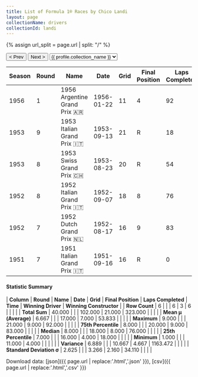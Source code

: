 ```yaml
---
title: List of Formula 1® Races by Chico Landi
layout: page
collectionName: drivers
collectionId: landi
---
```


{% assign url_split = page.url | split: "/" %}
<div id="collection-navigation">
<button onclick="selector.options[selector.selectedIndex-1].value && (window.location = selector.options[selector.selectedIndex-1].value);">&lt; Prev</button>
<button onclick="selector.options[selector.selectedIndex+1].value && (window.location = selector.options[selector.selectedIndex+1].value);">Next &gt;</button>
<select id="selector" onchange="this.options[this.selectedIndex].value && (window.location = this.options[this.selectedIndex].value);">
  {% for collectionId in site.data[page.collectionName].refs %}
    {% if collectionId == page.collectionId %}
      {% assign selected = "selected" %}
    {% else %}
      {% assign selected = "" %}
    {% endif %}
    {% assign profile = site.data[page.collectionName][collectionId].profile %}
    <option value="/f1/{{ page.collectionName }}/{{ collectionId }}/{{ url_split[4] }}" {{ selected }}>{{ profile.collection_name }}</option>
  {% endfor %}
</select>
</div>

| Season | Round | Name | Date | Grid | Final Position | Laps Completed | Time | Winning Driver | Winning Constructor |
|--|--|--|--|--|--|--|--|--|--|
| 1956 | 1 | 1956 Argentine Grand Prix 🇦🇷 | 1956-01-22 | 11 | 4 | 92 |   | Juan Fangio 🇦🇷 | Ferrari 🇮🇹 |
| 1953 | 9 | 1953 Italian Grand Prix 🇮🇹 | 1953-09-13 | 21 | R | 18 |   | Juan Fangio 🇦🇷 | Maserati 🇮🇹 |
| 1953 | 8 | 1953 Swiss Grand Prix 🇨🇭 | 1953-08-23 | 20 | R | 54 |   | Alberto Ascari 🇮🇹 | Ferrari 🇮🇹 |
| 1952 | 8 | 1952 Italian Grand Prix 🇮🇹 | 1952-09-07 | 18 | 8 | 76 |   | Alberto Ascari 🇮🇹 | Ferrari 🇮🇹 |
| 1952 | 7 | 1952 Dutch Grand Prix 🇳🇱 | 1952-08-17 | 16 | 9 | 83 |   | Alberto Ascari 🇮🇹 | Ferrari 🇮🇹 |
| 1951 | 7 | 1951 Italian Grand Prix 🇮🇹 | 1951-09-16 | 16 | R | 0 |   | Alberto Ascari 🇮🇹 | Ferrari 🇮🇹 |

#### Statistic Summary

| **Column** | **Round** | **Name** | **Date** | **Grid** | **Final Position** | **Laps Completed** | **Time** | **Winning Driver** | **Winning Constructor** |
| **Row Count** | 6 |  |  | 6 | 3 | 6 |  |  |  |
| **Total Sum** | 40.000 |  |  | 102.000 | 21.000 | 323.000 |  |  |  |
| **Mean μ (Average)** | 6.667 |  |  | 17.000 | 7.000 | 53.833 |  |  |  |
| **Maximum** | 9.000 |  |  | 21.000 | 9.000 | 92.000 |  |  |  |
| **75th Percentile** | 8.000 |  |  | 20.000 | 9.000 | 83.000 |  |  |  |
| **Median** | 8.000 |  |  | 18.000 | 8.000 | 76.000 |  |  |  |
| **25th Percentile** | 7.000 |  |  | 16.000 | 4.000 | 18.000 |  |  |  |
| **Minimum** | 1.000 |  |  | 11.000 | 4.000 |  |  |  |  |
| **Variance** | 6.889 |  |  | 10.667 | 4.667 | 1163.472 |  |  |  |
| **Standard Deviation σ** | 2.625 |  |  | 3.266 | 2.160 | 34.110 |  |  |  |

Download data: [json]({{ page.url | replace:'.html','.json' }}), [csv]({{ page.url | replace:'.html','.csv' }})

